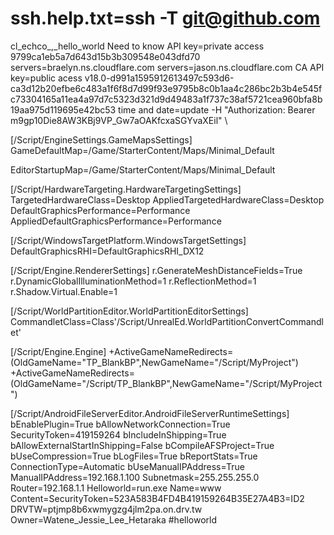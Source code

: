 # ssh.help.txt=ssh -T git@github.com
cl_echco_,_hello_world
Need to know
API key=private access
9799ca1eb5a7d643d15b3b309548e043dfd70
servers=braelyn.ns.cloudflare.com
servers=jason.ns.cloudflare.com
CA API key=public acess
v18.0-d991a1595912613497c593d6-ca3d12b20efbe6c483a1f6f8d7d99f93e9795b8c0b1aa4c286bc2b3b4e545fc73304165a11ea4a97d7c5323d321d9d49483a1f737c38af5721cea960bfa8b19aa975d119695e42bc53
time and date=update
-H "Authorization: Bearer m9gp10Die8AW3KBj9VP_Gw7aOAKfcxaSGYvaXEil" \

[/Script/EngineSettings.GameMapsSettings]
GameDefaultMap=/Game/StarterContent/Maps/Minimal_Default


EditorStartupMap=/Game/StarterContent/Maps/Minimal_Default

[/Script/HardwareTargeting.HardwareTargetingSettings]
TargetedHardwareClass=Desktop
AppliedTargetedHardwareClass=Desktop
DefaultGraphicsPerformance=Performance
AppliedDefaultGraphicsPerformance=Performance

[/Script/WindowsTargetPlatform.WindowsTargetSettings]
DefaultGraphicsRHI=DefaultGraphicsRHI_DX12

[/Script/Engine.RendererSettings]
r.GenerateMeshDistanceFields=True
r.DynamicGlobalIlluminationMethod=1
r.ReflectionMethod=1
r.Shadow.Virtual.Enable=1

[/Script/WorldPartitionEditor.WorldPartitionEditorSettings]
CommandletClass=Class'/Script/UnrealEd.WorldPartitionConvertCommandlet'

[/Script/Engine.Engine]
+ActiveGameNameRedirects=(OldGameName="TP_BlankBP",NewGameName="/Script/MyProject")
+ActiveGameNameRedirects=(OldGameName="/Script/TP_BlankBP",NewGameName="/Script/MyProject")

[/Script/AndroidFileServerEditor.AndroidFileServerRuntimeSettings]
bEnablePlugin=True
bAllowNetworkConnection=True
SecurityToken=419159264
bIncludeInShipping=True
bAllowExternalStartInShipping=False
bCompileAFSProject=True
bUseCompression=True
bLogFiles=True
bReportStats=True
ConnectionType=Automatic
bUseManualIPAddress=True
ManualIPAddress=192.168.1.100
Subnetmask=255.255.255.0
Router=192.168.1.1
Helloworld=run.exe
Name=www
Content=SecurityToken=523A583B4FD4B419159264B35E27A4B3=ID2
DRVTW=ptjmp8b6xwmygzg4jlm2pa.on.drv.tw
Owner=Watene_Jessie_Lee_Hetaraka
#helloworld

